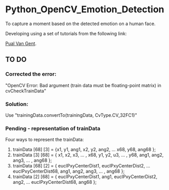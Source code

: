 # Python_OpenCV_Emotion_Detection
To capture a moment based on the detected emotion on a human face.

Developing using a set of tutorials from the following link:

[Pual Van Gent](http://www.paulvangent.com/).

## TO DO
### Corrected the error:
"OpenCV Error: Bad argument (train data must be floating-point matrix) in cvCheckTrainData"

### Solution:
Use "trainingData.convertTo(trainingData, CvType.CV_32FC1)"

### Pending - representation of trainData
Four ways to represent the trainData:
1. trainData [68] [3] = {x1, y1, ang1,
                         x2, y2, ang2,
                         ...
                         x68, y68, ang68
                         };
2. trainData [3] [68] = { x1, x2, x3, ... , x68,
                          y1, y2, u3, ... , y68,
                          ang1, ang2, ang3, ... , ang68
                        };
3. trainData [68] [2] = { euclPxyCenterDist1, euclPxyCenterDist2, ... euclPxyCenterDist68,
                          ang1, ang2, ang3, ... , ang68
                        };
4. trainData [2] [68] = { euclPxyCenterDist1, ang1,
                          euclPxyCenterDist2, ang2,
                          ...
                          euclPxyCenterDist68, ang68
                        };


